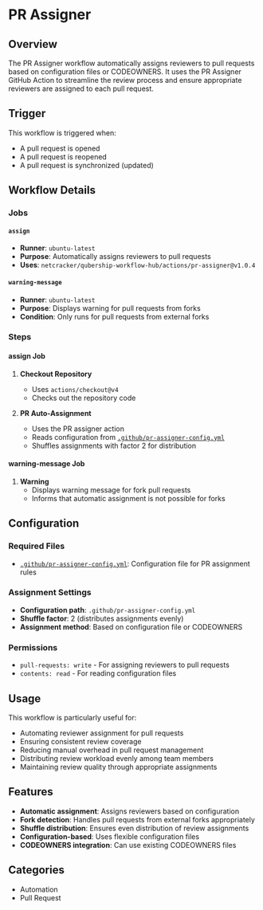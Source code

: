 # PR Assigner

## Overview

The PR Assigner workflow automatically assigns reviewers to pull requests based on configuration files or CODEOWNERS. It uses the PR Assigner GitHub Action to streamline the review process and ensure appropriate reviewers are assigned to each pull request.

## Trigger

This workflow is triggered when:
- A pull request is opened
- A pull request is reopened
- A pull request is synchronized (updated)

## Workflow Details

### Jobs

#### `assign`
- **Runner**: `ubuntu-latest`
- **Purpose**: Automatically assigns reviewers to pull requests
- **Uses**: `netcracker/qubership-workflow-hub/actions/pr-assigner@v1.0.4`

#### `warning-message`
- **Runner**: `ubuntu-latest`
- **Purpose**: Displays warning for pull requests from forks
- **Condition**: Only runs for pull requests from external forks

### Steps

#### assign Job
1. **Checkout Repository**
   - Uses `actions/checkout@v4`
   - Checks out the repository code

2. **PR Auto-Assignment**
   - Uses the PR assigner action
   - Reads configuration from [`.github/pr-assigner-config.yml`](../../config/examples/pr-assigner-config.yml)
   - Shuffles assignments with factor 2 for distribution

#### warning-message Job
1. **Warning**
   - Displays warning message for fork pull requests
   - Informs that automatic assignment is not possible for forks

## Configuration

### Required Files
- [`.github/pr-assigner-config.yml`](../../config/examples/pr-assigner-config.yml): Configuration file for PR assignment rules

### Assignment Settings
- **Configuration path**: `.github/pr-assigner-config.yml`
- **Shuffle factor**: 2 (distributes assignments evenly)
- **Assignment method**: Based on configuration file or CODEOWNERS

### Permissions
- `pull-requests: write` - For assigning reviewers to pull requests
- `contents: read` - For reading configuration files

## Usage

This workflow is particularly useful for:
- Automating reviewer assignment for pull requests
- Ensuring consistent review coverage
- Reducing manual overhead in pull request management
- Distributing review workload evenly among team members
- Maintaining review quality through appropriate assignments

## Features

- **Automatic assignment**: Assigns reviewers based on configuration
- **Fork detection**: Handles pull requests from external forks appropriately
- **Shuffle distribution**: Ensures even distribution of review assignments
- **Configuration-based**: Uses flexible configuration files
- **CODEOWNERS integration**: Can use existing CODEOWNERS files

## Categories
- Automation
- Pull Request
